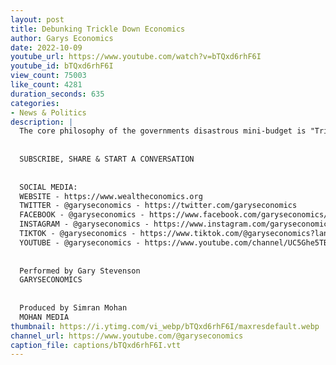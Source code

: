 ```yaml
---
layout: post
title: Debunking Trickle Down Economics
author: Garys Economics
date: 2022-10-09
youtube_url: https://www.youtube.com/watch?v=bTQxd6rhF6I
youtube_id: bTQxd6rhF6I
view_count: 75003
like_count: 4281
duration_seconds: 635
categories:
- News & Politics
description: |
  The core philosophy of the governments disastrous mini-budget is "Trickle Down Economics". Gary explains why it simply DOESN'T work.
  
  
  SUBSCRIBE, SHARE & START A CONVERSATION
  
  
  SOCIAL MEDIA:
  WEBSITE - https://www.wealtheconomics.org
  TWITTER - @garyseconomics - https://twitter.com/garyseconomics
  FACEBOOK - @garyseconomics - https://www.facebook.com/garyseconomics/
  INSTAGRAM - @garyseconomics - https://www.instagram.com/garyseconomics/
  TIKTOK - @garyseconomics - https://www.tiktok.com/@garyseconomics?lang=en
  YOUTUBE - @garyseconomics - https://www.youtube.com/channel/UC5Ghe5TBQGYIOANuiNW4hDQ
  
  
  Performed by Gary Stevenson
  GARYSECONOMICS
  
  
  Produced by Simran Mohan
  MOHAN MEDIA
thumbnail: https://i.ytimg.com/vi_webp/bTQxd6rhF6I/maxresdefault.webp
channel_url: https://www.youtube.com/@garyseconomics
caption_file: captions/bTQxd6rhF6I.vtt
---
```


